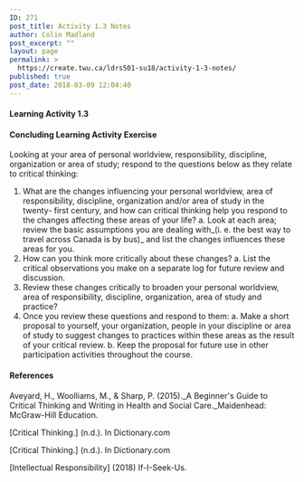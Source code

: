 ```yaml
---
ID: 271
post_title: Activity 1.3 Notes
author: Colin Madland
post_excerpt: ""
layout: page
permalink: >
  https://create.twu.ca/ldrs501-su18/activity-1-3-notes/
published: true
post_date: 2018-03-09 12:04:40
---
```

<h4>Learning Activity 1.3</h4>

<h4>Concluding Learning Activity Exercise</h4>

Looking at your area of personal worldview, responsibility, discipline, organization or area of study; respond to the questions below as they relate to critical thinking:

<ol>
<li>What are the changes influencing your personal worldview, area of responsibility, discipline, organization and/or area of study in the twenty- first century, and how can critical thinking help you respond to the changes affecting these areas of your life?
a. Look at each area; review the basic assumptions you are dealing with_(i. e. the best way to travel across Canada is by bus)_ and list the changes influences these areas for you.</li>
<li>How can you think more critically about these changes?
a. List the critical observations you make on a separate log for future review and discussion.</li>
<li>Review these changes critically to broaden your personal worldview, area of responsibility, discipline, organization, area of study and practice?</li>
<li>Once you review these questions and respond to them:
a. Make a short proposal to yourself, your organization, people in your discipline or area of study to suggest changes to practices within these areas as the result of your critical review.
b. Keep the proposal for future use in other participation activities throughout the course.</li>
</ol>

<h4>References</h4>

Aveyard, H., Woolliams, M., &amp; Sharp, P. (2015)._A Beginner's Guide to Critical Thinking and Writing in Health and Social Care._Maidenhead: McGraw-Hill Education.

[Critical Thinking.] (n.d.). In Dictionary.com

[Critical Thinking.] (n.d.). In Dictionary.com

[Intellectual Responsibility] (2018) If-I-Seek-Us.